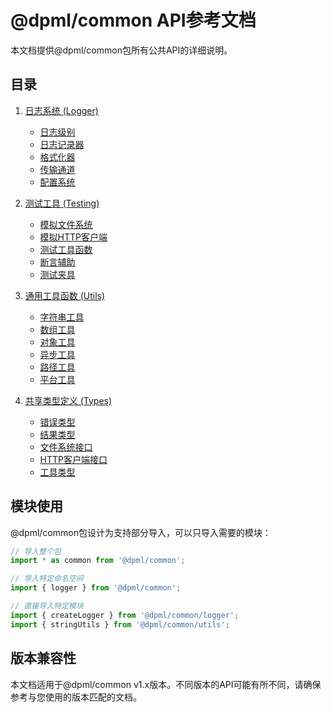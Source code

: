 # @dpml/common API参考文档

本文档提供@dpml/common包所有公共API的详细说明。

## 目录

1. [日志系统 (Logger)](./logger/README.md)
   - [日志级别](./logger/LogLevel.md)
   - [日志记录器](./logger/Logger.md)
   - [格式化器](./logger/Formatters.md)
   - [传输通道](./logger/Transports.md)
   - [配置系统](./logger/Configuration.md)

2. [测试工具 (Testing)](./testing/README.md)
   - [模拟文件系统](./testing/MockFileSystem.md)
   - [模拟HTTP客户端](./testing/MockHttpClient.md)
   - [测试工具函数](./testing/TestUtils.md)
   - [断言辅助](./testing/Assertions.md)
   - [测试夹具](./testing/Fixtures.md)

3. [通用工具函数 (Utils)](./utils/README.md)
   - [字符串工具](./utils/StringUtils.md)
   - [数组工具](./utils/ArrayUtils.md)
   - [对象工具](./utils/ObjectUtils.md)
   - [异步工具](./utils/AsyncUtils.md)
   - [路径工具](./utils/PathUtils.md)
   - [平台工具](./utils/PlatformUtils.md)

4. [共享类型定义 (Types)](./types/README.md)
   - [错误类型](./types/ErrorTypes.md)
   - [结果类型](./types/ResultTypes.md)
   - [文件系统接口](./types/FileSystem.md)
   - [HTTP客户端接口](./types/HttpClient.md)
   - [工具类型](./types/UtilityTypes.md)

## 模块使用

@dpml/common包设计为支持部分导入，可以只导入需要的模块：

```typescript
// 导入整个包
import * as common from '@dpml/common';

// 导入特定命名空间
import { logger } from '@dpml/common';

// 直接导入特定模块
import { createLogger } from '@dpml/common/logger';
import { stringUtils } from '@dpml/common/utils';
```

## 版本兼容性

本文档适用于@dpml/common v1.x版本。不同版本的API可能有所不同，请确保参考与您使用的版本匹配的文档。 
